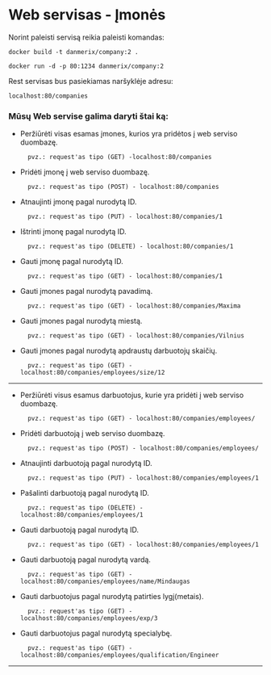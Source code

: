 # Web servisas - Įmonės #

Norint paleisti servisą reikia paleisti komandas:

`docker build -t danmerix/company:2 .`

`docker run -d -p 80:1234 danmerix/company:2`

Rest servisas bus pasiekiamas naršyklėje adresu:

`localhost:80/companies`

### Mūsų Web servise galima daryti štai ką: ###
* Peržiūrėti visas esamas įmones, kurios yra pridėtos į web serviso duombazę.

        pvz.: request'as tipo (GET) -localhost:80/companies
* Pridėti įmonę į web serviso duombazę.

        pvz.: request'as tipo (POST) - localhost:80/companies
* Atnaujinti įmonę pagal nurodytą ID.

        pvz.: request'as tipo (PUT) - localhost:80/companies/1
* Ištrinti įmonę pagal nurodytą ID.

        pvz.: request'as tipo (DELETE) - localhost:80/companies/1
* Gauti įmonę pagal nurodytą ID.

        pvz.: request'as tipo (GET) - localhost:80/companies/1
* Gauti įmones pagal nurodytą pavadimą.

        pvz.: request'as tipo (GET) - localhost:80/companies/Maxima

* Gauti įmones pagal nurodytą miestą.

        pvz.: request'as tipo (GET) - localhost:80/companies/Vilnius
* Gauti įmones pagal nurodytą apdraustų darbuotojų skaičių.

        pvz.: request'as tipo (GET) - localhost:80/companies/employees/size/12


---


* Peržiūrėti visus esamus darbuotojus, kurie yra pridėti į web serviso duombazę. 

        pvz.: request'as tipo (GET) - localhost:80/companies/employees/
* Pridėti darbuotoją į web serviso duombazę.

        pvz.: request'as tipo (POST) - localhost:80/companies/employees/
* Atnaujinti darbuotoją pagal nurodytą ID.

        pvz.: request'as tipo (PUT) - localhost:80/companies/employees/1
* Pašalinti darbuotoją pagal nurodytą ID.

        pvz.: request'as tipo (DELETE) - localhost:80/companies/employees/1
* Gauti darbuotoją pagal nurodytą ID.

        pvz.: request'as tipo (GET) - localhost:80/companies/employees/1
* Gauti darbuotoją pagal nurodytą vardą.

        pvz.: request'as tipo (GET) - localhost:80/companies/employees/name/Mindaugas
* Gauti darbuotojus pagal nurodytą patirties lygį(metais).

        pvz.: request'as tipo (GET) - localhost:80/companies/employees/exp/3
* Gauti darbuotojus pagal nurodytą specialybę.

        pvz.: request'as tipo (GET) - localhost:80/companies/employees/qualification/Engineer



---
